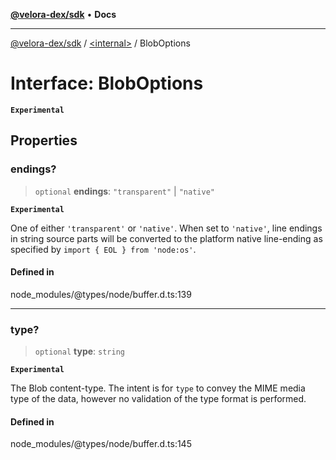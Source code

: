 [**@velora-dex/sdk**](../../README.md) • **Docs**

***

[@velora-dex/sdk](../../globals.md) / [\<internal\>](../README.md) / BlobOptions

# Interface: BlobOptions

**`Experimental`**

## Properties

### endings?

> `optional` **endings**: `"transparent"` \| `"native"`

**`Experimental`**

One of either `'transparent'` or `'native'`. When set to `'native'`, line endings in string source parts
will be converted to the platform native line-ending as specified by `import { EOL } from 'node:os'`.

#### Defined in

node\_modules/@types/node/buffer.d.ts:139

***

### type?

> `optional` **type**: `string`

**`Experimental`**

The Blob content-type. The intent is for `type` to convey
the MIME media type of the data, however no validation of the type format
is performed.

#### Defined in

node\_modules/@types/node/buffer.d.ts:145
